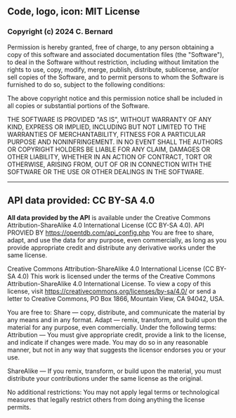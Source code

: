 ## Code, logo, icon: MIT License

### Copyright (c) 2024 C. Bernard

Permission is hereby granted, free of charge, to any person obtaining a copy
of this software and associated documentation files (the "Software"), to deal
in the Software without restriction, including without limitation the rights
to use, copy, modify, merge, publish, distribute, sublicense, and/or sell
copies of the Software, and to permit persons to whom the Software is
furnished to do so, subject to the following conditions:

The above copyright notice and this permission notice shall be included in all
copies or substantial portions of the Software.

THE SOFTWARE IS PROVIDED "AS IS", WITHOUT WARRANTY OF ANY KIND, EXPRESS OR
IMPLIED, INCLUDING BUT NOT LIMITED TO THE WARRANTIES OF MERCHANTABILITY,
FITNESS FOR A PARTICULAR PURPOSE AND NONINFRINGEMENT. IN NO EVENT SHALL THE
AUTHORS OR COPYRIGHT HOLDERS BE LIABLE FOR ANY CLAIM, DAMAGES OR OTHER
LIABILITY, WHETHER IN AN ACTION OF CONTRACT, TORT OR OTHERWISE, ARISING FROM,
OUT OF OR IN CONNECTION WITH THE SOFTWARE OR THE USE OR OTHER DEALINGS IN THE
SOFTWARE.

---

## API data provided: CC BY-SA 4.0

**All data provided by the API** is available under the Creative Commons Attribution-ShareAlike 4.0 International License (CC BY-SA 4.0). API PROVIED BY https://opentdb.com/api_config.php
You are free to share, adapt, and use the data for any purpose, even commercially, as long as you provide appropriate credit and distribute any derivative works under the same license.


Creative Commons Attribution-ShareAlike 4.0 International License (CC BY-SA 4.0) This work is licensed under the terms of the Creative Commons Attribution-ShareAlike 4.0 International License. 
To view a copy of this license, visit https://creativecommons.org/licenses/by-sa/4.0/ or send a letter to Creative Commons, PO Box 1866, Mountain View, CA 94042, USA.

You are free to:
Share — copy, distribute, and communicate the material by any means and in any format.
Adapt — remix, transform, and build upon the material for any purpose, even commercially.
Under the following terms:
Attribution — You must give appropriate credit, provide a link to the license, and indicate if changes were made. You may do so in any reasonable manner, but not in any way that suggests the licensor endorses you or your use.

ShareAlike — If you remix, transform, or build upon the material, you must distribute your contributions under the same license as the original.

No additional restrictions:
You may not apply legal terms or technological measures that legally restrict others from doing anything the license permits.

